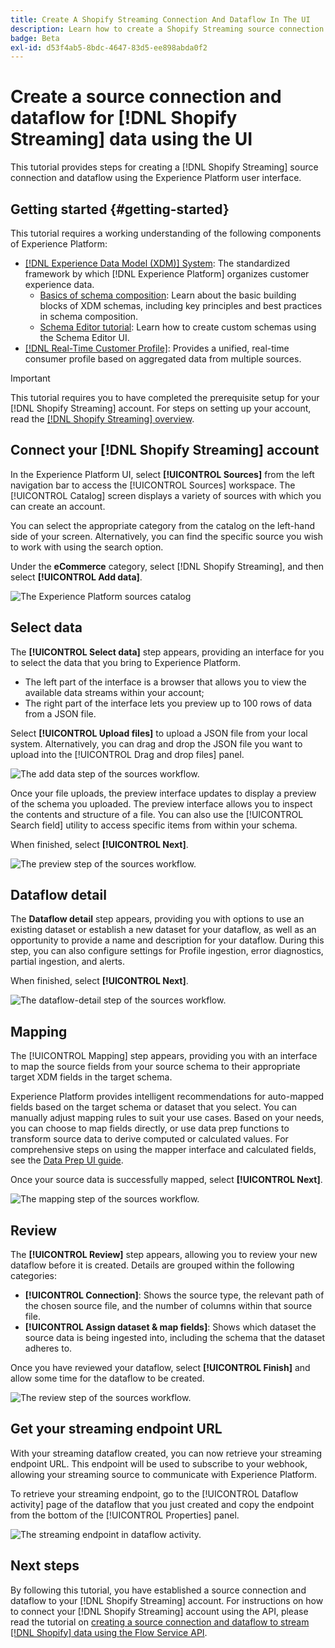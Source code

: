 ```yaml
---
title: Create A Shopify Streaming Connection And Dataflow In The UI
description: Learn how to create a Shopify Streaming source connection and dataflow using the Experience Platform user interface
badge: Beta
exl-id: d53f4ab5-8bdc-4647-83d5-ee898abda0f2
---
```

# Create a source connection and dataflow for [!DNL Shopify Streaming] data using the UI

This tutorial provides steps for creating a [!DNL Shopify Streaming] source connection and dataflow using the Experience Platform user interface.

## Getting started {#getting-started}

This tutorial requires a working understanding of the following components of Experience Platform:

* [[!DNL Experience Data Model (XDM)] System](../../../../../xdm/home.md): The standardized framework by which [!DNL Experience Platform] organizes customer experience data.
  * [Basics of schema composition](../../../../../xdm/schema/composition.md): Learn about the basic building blocks of XDM schemas, including key principles and best practices in schema composition.
  * [Schema Editor tutorial](../../../../../xdm/tutorials/create-schema-ui.md): Learn how to create custom schemas using the Schema Editor UI.
* [[!DNL Real-Time Customer Profile]](../../../../../profile/home.md): Provides a unified, real-time consumer profile based on aggregated data from multiple sources.

>[!IMPORTANT]
>
>This tutorial requires you to have completed the prerequisite setup for your [!DNL Shopify Streaming] account. For steps on setting up your account, read the [[!DNL Shopify Streaming] overview](../../../../connectors/ecommerce/shopify-streaming.md).

## Connect your [!DNL Shopify Streaming] account

In the Experience Platform UI, select **[!UICONTROL Sources]** from the left navigation bar to access the [!UICONTROL Sources] workspace. The [!UICONTROL Catalog] screen displays a variety of sources with which you can create an account.

You can select the appropriate category from the catalog on the left-hand side of your screen. Alternatively, you can find the specific source you wish to work with using the search option.

Under the **eCommerce** category, select [!DNL Shopify Streaming], and then select **[!UICONTROL Add data]**.

![The Experience Platform sources catalog](../../../../images/tutorials/create/shopify-streaming/catalog.png)

## Select data

The **[!UICONTROL Select data]** step appears, providing an interface for you to select the data that you bring to Experience Platform.

* The left part of the interface is a browser that allows you to view the available data streams within your account;
* The right part of the interface lets you preview up to 100 rows of data from a JSON file.

Select **[!UICONTROL Upload files]** to upload a JSON file from your local system. Alternatively, you can drag and drop the JSON file you want to upload into the [!UICONTROL Drag and drop files] panel.

![The add data step of the sources workflow.](../../../../images/tutorials/create/shopify-streaming/select-data.png)

Once your file uploads, the preview interface updates to display a preview of the schema you uploaded. The preview interface allows you to inspect the contents and structure of a file. You can also use the [!UICONTROL Search field] utility to access specific items from within your schema.

When finished, select **[!UICONTROL Next]**.

![The preview step of the sources workflow.](../../../../images/tutorials/create/shopify-streaming/preview.png)

## Dataflow detail

The **Dataflow detail** step appears, providing you with options to use an existing dataset or establish a new dataset for your dataflow, as well as an opportunity to provide a name and description for your dataflow. During this step, you can also configure settings for Profile ingestion, error diagnostics, partial ingestion, and alerts.

When finished, select **[!UICONTROL Next]**.

![The dataflow-detail step of the sources workflow.](../../../../images/tutorials/create/shopify-streaming/dataflow-detail.png)

## Mapping

The [!UICONTROL Mapping] step appears, providing you with an interface to map the source fields from your source schema to their appropriate target XDM fields in the target schema.

Experience Platform provides intelligent recommendations for auto-mapped fields based on the target schema or dataset that you select. You can manually adjust mapping rules to suit your use cases. Based on your needs, you can choose to map fields directly, or use data prep functions to transform source data to derive computed or calculated values. For comprehensive steps on using the mapper interface and calculated fields, see the [Data Prep UI guide](https://experienceleague.adobe.com/docs/experience-platform/data-prep/ui/mapping.html).

Once your source data is successfully mapped, select **[!UICONTROL Next]**.

![The mapping step of the sources workflow.](../../../../images/tutorials/create/shopify-streaming/mapping.png)

## Review

The **[!UICONTROL Review]** step appears, allowing you to review your new dataflow before it is created. Details are grouped within the following categories:

* **[!UICONTROL Connection]**: Shows the source type, the relevant path of the chosen source file, and the number of columns within that source file.
* **[!UICONTROL Assign dataset & map fields]**: Shows which dataset the source data is being ingested into, including the schema that the dataset adheres to.

Once you have reviewed your dataflow, select **[!UICONTROL Finish]** and allow some time for the dataflow to be created.

![The review step of the sources workflow.](../../../../images/tutorials/create/shopify-streaming/review.png)

## Get your streaming endpoint URL

With your streaming dataflow created, you can now retrieve your streaming endpoint URL. This endpoint will be used to subscribe to your webhook, allowing your streaming source to communicate with Experience Platform. 

To retrieve your streaming endpoint, go to the [!UICONTROL Dataflow activity] page of the dataflow that you just created and copy the endpoint from the bottom of the [!UICONTROL Properties] panel.

![The streaming endpoint in dataflow activity.](../../../../images/tutorials/create/shopify-streaming/endpoint.png)

## Next steps

By following this tutorial, you have established a source connection and dataflow to your [!DNL Shopify Streaming] account. For instructions on how to connect your [!DNL Shopify Streaming] account using the API, please read the tutorial on [creating a source connection and dataflow to stream [!DNL Shopify] data using the Flow Service API](../../../api/create/ecommerce/shopify-streaming.md).
